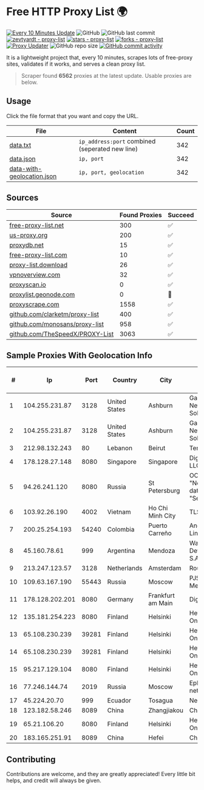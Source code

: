 
# Free HTTP Proxy List 🌍

[![Every 10 Minutes Update](https://github.com/mertguvencli/http-proxy-list/actions/workflows/main.yml/badge.svg?branch=main)](https://github.com/mertguvencli/http-proxy-list/actions/workflows/main.yml)
![GitHub](https://img.shields.io/github/license/mertguvencli/http-proxy-list)
![GitHub last commit](https://img.shields.io/github/last-commit/mertguvencli/http-proxy-list)
[![zevtyardt - proxy-list](https://img.shields.io/static/v1?label=zevtyardt&message=proxy-list&color=blue&logo=github)](https://github.com/zevtyardt/proxy-list "Go to GitHub repo")
[![stars - proxy-list](https://img.shields.io/github/stars/zevtyardt/proxy-list?style=social)](https://github.com/zevtyardt/proxy-list)
[![forks - proxy-list](https://img.shields.io/github/forks/zevtyardt/proxy-list?style=social)](https://github.com/zevtyardt/proxy-list)
[![Proxy Updater](https://github.com/zevtyardt/proxy-list/workflows/Proxy%20Updater/badge.svg)](https://github.com/zevtyardt/proxy-list/actions?query=workflow:"Proxy+Updater")
![GitHub repo size](https://img.shields.io/github/repo-size/zevtyardt/proxy-list)
[![GitHub commit activity](https://img.shields.io/github/commit-activity/m/zevtyardt/proxy-list?logo=commits)](https://github.com/zevtyardt/proxy-list/commits/main)

It is a lightweight project that, every 10 minutes, scrapes lots of free-proxy sites, validates if it works, and serves a clean proxy list.

> Scraper found **6562** proxies at the latest update. Usable proxies are below.

## Usage

Click the file format that you want and copy the URL.

|File|Content|Count|
|----|-------|-----|
|[data.txt](https://raw.githubusercontent.com/mertguvencli/http-proxy-list/main/proxy-list/data.txt)|`ip_address:port` combined (seperated new line)|342|
|[data.json](https://raw.githubusercontent.com/mertguvencli/http-proxy-list/main/proxy-list/data.json)|`ip, port`|342|
|[data-with-geolocation.json](https://raw.githubusercontent.com/mertguvencli/http-proxy-list/main/proxy-list/data-with-geolocation.json)|`ip, port, geolocation`|342|

## Sources

|Source|Found Proxies|Succeed|
|------|-------------|-------|
|[free-proxy-list.net](https://free-proxy-list.net)|300|✅|
|[us-proxy.org](https://www.us-proxy.org)|200|✅|
|[proxydb.net](http://proxydb.net)|15|✅|
|[free-proxy-list.com](https://free-proxy-list.com/?page=&port=&type%5B%5D=http&type%5B%5D=https&up_time=0&search=Search)|10|✅|
|[proxy-list.download](https://www.proxy-list.download/HTTP)|26|✅|
|[vpnoverview.com](https://vpnoverview.com/privacy/anonymous-browsing/free-proxy-servers)|32|✅|
|[proxyscan.io](https://www.proxyscan.io)|0|✅|
|[proxylist.geonode.com](https://proxylist.geonode.com/api/proxy-list?limit=300&page=1&sort_by=lastChecked&sort_type=desc&protocols=http,https)|0|🚫|
|[proxyscrape.com](https://api.proxyscrape.com/v2/?request=displayproxies&protocol=http&timeout=10000&country=all&ssl=all&anonymity=all)|1558|✅|
|[github.com/clarketm/proxy-list](https://raw.githubusercontent.com/clarketm/proxy-list/master/proxy-list-raw.txt)|400|✅|
|[github.com/monosans/proxy-list](https://raw.githubusercontent.com/monosans/proxy-list/main/proxies/http.txt)|958|✅|
|[github.com/TheSpeedX/PROXY-List](https://raw.githubusercontent.com/TheSpeedX/PROXY-List/master/http.txt)|3063|✅|


## Sample Proxies With Geolocation Info

|#|Ip|Port|Country|City|Internet Service Provider|
|-|--|----|-------|----|-------------------------|
|1|104.255.231.87|3128|United States|Ashburn|Garrison Network Solutions LLC|
|2|104.255.231.87|3128|United States|Ashburn|Garrison Network Solutions LLC|
|3|212.98.132.243|80|Lebanon|Beirut|TerraNet sal|
|4|178.128.27.148|8080|Singapore|Singapore|DigitalOcean, LLC|
|5|94.26.241.120|8080|Russia|St Petersburg|OOO "Network of data-centers "Selectel"|
|6|103.92.26.190|4002|Vietnam|Ho Chi Minh City|TLSOFT|
|7|200.25.254.193|54240|Colombia|Puerto Carreño|Andinet ON Line|
|8|45.160.78.61|999|Argentina|Mendoza|Wan Developments S.A.S|
|9|213.247.123.57|3128|Netherlands|Amsterdam|Routit BV|
|10|109.63.167.190|55443|Russia|Moscow|PJSC MegaFon|
|11|178.128.202.201|8080|Germany|Frankfurt am Main|DigitalOcean|
|12|135.181.254.223|8080|Finland|Helsinki|Hetzner Online GmbH|
|13|65.108.230.239|39281|Finland|Helsinki|Hetzner Online GmbH|
|14|65.108.230.239|39281|Finland|Helsinki|Hetzner Online GmbH|
|15|95.217.129.104|8080|Finland|Helsinki|Hetzner Online GmbH|
|16|77.246.144.74|2019|Russia|Moscow|Eplanet network|
|17|45.224.20.70|999|Ecuador|Tosagua|Nedetel S.A.|
|18|123.182.58.246|8089|China|Zhangjiakou|Chinanet|
|19|65.21.106.20|8080|Finland|Helsinki|Hetzner Online GmbH|
|20|183.165.251.91|8089|China|Hefei|Chinanet|



## Contributing

Contributions are welcome, and they are greatly appreciated! Every
little bit helps, and credit will always be given.

